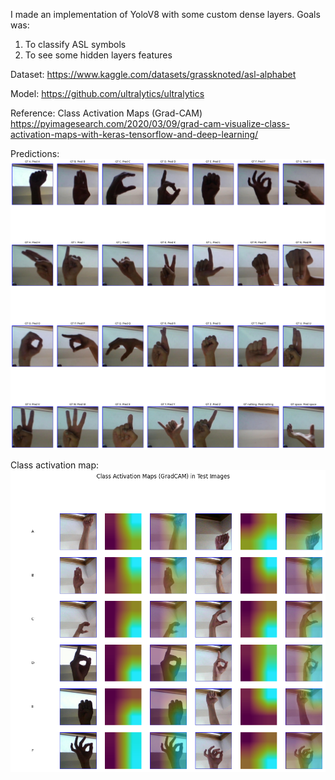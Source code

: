 I made an implementation of YoloV8 with some custom dense layers.
Goals was:
1. To classify ASL symbols
2. To see some hidden layers features

Dataset:
https://www.kaggle.com/datasets/grassknoted/asl-alphabet

Model:
https://github.com/ultralytics/ultralytics

Reference:
Class Activation Maps (Grad-CAM)
https://pyimagesearch.com/2020/03/09/grad-cam-visualize-class-activation-maps-with-keras-tensorflow-and-deep-learning/

Predictions:
![alt text](imgs/test_samples.png)

Class activation map:
![alt text](imgs/class_activation_map.png)
